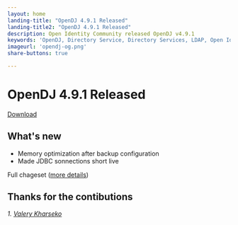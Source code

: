 ```yaml
---
layout: home
landing-title: "OpenDJ 4.9.1 Released"
landing-title2: "OpenDJ 4.9.1 Released"
description: Open Identity Community released OpenDJ v4.9.1
keywords: 'OpenDJ, Directory Service, Directory Services, LDAP, Open Identity Platform, release, SQL, JDBC'
imageurl: 'opendj-og.png'
share-buttons: true

---
```

# OpenDJ 4.9.1 Released
[Download](https://github.com/OpenIdentityPlatform/OpenDJ/releases/tag/4.9.1)

## What's new
* Memory optimization after backup configuration
* Made JDBC sonnections short live

Full chageset ([more details](https://github.com/OpenIdentityPlatform/OpenDJ/compare/4.9.0...4.9.1))

## Thanks for the contibutions

<i id="vharseko"><i>1. <a href="https://github.com/vharseko" target="_blank">Valery Kharseko</a></i>





